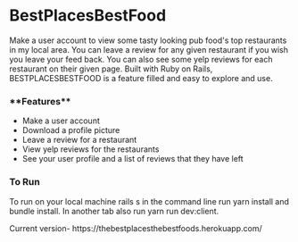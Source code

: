 <h1>                                  BestPlacesBestFood  </h1>

<p>Make a user account to view some tasty looking pub food's top restaurants in my local area. You can leave a review for any given restaurant if you wish you leave your feed back. You can also see some yelp reviews for each restaurant on their given page. Built with Ruby on Rails, BESTPLACESBESTFOOD is a feature filled and easy to explore and use. </p>

                           
<h3>**Features**</h3>
<ul>
<li>Make a user account</li>
<li>Download a profile picture</li>
<li>Leave a review for a restaurant</li>
<li>View yelp reviews for the restaurants</li>
<li>See your user profile and a list of reviews that they have left</li>
</ul>

<h3> To Run</h3>
<p>To run on your local machine rails s in the command line run yarn install and bundle install. In another tab also run yarn run dev:client.</p>


<p>Current version- https://thebestplacesthebestfoods.herokuapp.com/ </p>